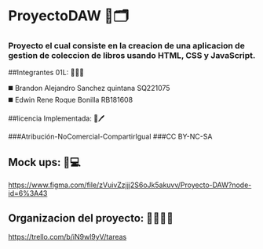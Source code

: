 # ProyectoDAW 📕🗂
### Proyecto el cual consiste en la creacion de una aplicacion de gestion de coleccion de libros usando HTML, CSS y JavaScript.

##Integrantes 01L: 👨‍💻🌚

:black_medium_square: Brandon Alejandro Sanchez quintana SQ221075 <br>
:black_medium_square: Edwin Rene Roque Bonilla RB181608 <br>

##licencia Implementada: 📑🖊

###Atribución-NoComercial-CompartirIgual
###CC BY-NC-SA

## Mock ups: 📲💻
https://www.figma.com/file/zVuivZzjjj2S6oJk5akuvv/Proyecto-DAW?node-id=6%3A43

## Organizacion del proyecto: 🙍‍♂️🙎‍♂️
https://trello.com/b/iN9wl9yV/tareas



